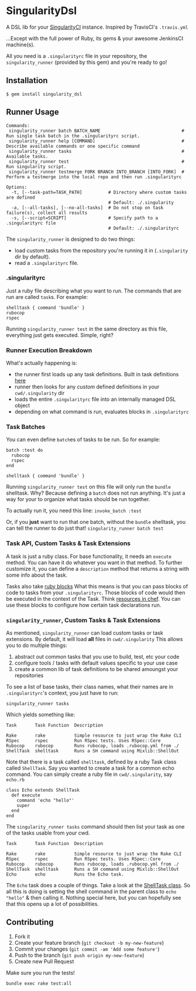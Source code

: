 # SingularityDsl

A DSL lib for your [SingularityCI](https://github.com/behance/singularity) instance.
Inspired by TravisCI's `.travis.yml`

...Except with the full power of Ruby, its gems & your awesome JenkinsCI machine(s).

All you need is a `.singularityrc` file in your repository, the `singularity_runner` (provided by this gem) and you're ready to go!

## Installation

    $ gem install singularity_dsl

## Runner Usage

    Commands:
     singularity_runner batch BATCH_NAME                               # Run single task batch in the .singularityrc script.
     singularity_runner help [COMMAND]                                 # Describe available commands or one specific command
     singularity_runner tasks                                          # Available tasks.
     singularity_runner test                                           # Run singularity script.
     singularity_runner testmerge FORK BRANCH INTO_BRANCH [INTO_FORK]  # Perform a testmerge into the local repo and then run .singularityrc

    Options:
      -t, [--task-path=TASK_PATH]          # Directory where custom tasks are defined
                                           # Default: ./.singularity
      -a, [--all-tasks], [--no-all-tasks]  # Do not stop on task failure(s), collect all results
      -s, [--script=SCRIPT]                # Specify path to a .singularityrc file
                                           # Default: ./.singularityrc

The `singularity_runner` is designed to do two things:

- load custom tasks from the repository you're running it in (`.singularity` dir by default).
- read a `.singularityrc` file.

### .singularityrc

Just a ruby file describing what you want to run. The commands that are run are called `task`s. For example:

```
shelltask { command 'bundle' }
rubocop
rspec
```

Running `singularity_runner test` in the same directory as this file, everything just gets executed. Simple, right?

### Runner Execution Breakdown

What's actually happening is:

- the runner first loads up any task definitions. Built in task definitions [here](https://github.com/behance/singularity_dsl/tree/master/lib/singularity_dsl/tasks)
- runner then looks for any *custom* defined definitions in your `cwd/.singularity` dir
- loads the entire `.singularityrc` file into an internally managed DSL object
- depending on what command is run, evaluates blocks in `.singularityrc`

### Task Batches

You can even define `batch`es of tasks to be run. So for example:

```
batch :test do
  rubocop
  rspec
end

shelltask { command 'bundle' }
```

Running `singularity_runner test` on this file will only run the `bundle` shelltask. Why? Because defining a `batch` does not run anything. It's just a way for your to organize what tasks should be run together.

To actually run it, you need this line: `invoke_batch :test`

Or, if you **just** want to run that one batch, without the `bundle` shelltask, you can tell the runner to do just that! `singularity_runner batch test`

### Task API, Custom Tasks & Task Extensions

A task is just a ruby class. For base functionality, it needs an `execute` method. You can have it do whatever you want in that method.
To further customize it, you can define a `description` method that returns a string with some info about the task.

Tasks also take [ruby blocks](http://www.reactive.io/tips/2008/12/21/understanding-ruby-blocks-procs-and-lambdas/)
What this means is that you can pass blocks of code to tasks from your `.singularityrc`. Those blocks of code would then be executed in the context of the Task. Think [resources in chef](http://docs.getchef.com/resource.html). You can use these blocks to configure how certain task declarations run.

### `singularity_runner`, Custom Tasks & Task Extensions

As mentioned, `singularity_runner` can load custom tasks or task extensions. By default, it will load **all** files in `cwd/.singularity`
This allows you to do multiple things:

1. abstract out common tasks that you use to build, test, etc your code
2. configure tools / tasks with default values specific to your use case
3. create a common lib of task definitions to be shared amoungst your repositories

To see a list of base tasks, their class names, what their names are in `.singularityrc`'s context, you just have to run:

```
singularity_runner tasks
```

Which yields something like:

```
Task       Task Function  Description

Rake       rake           Simple resource to just wrap the Rake CLI
RSpec      rspec          Run RSpec tests. Uses RSpec::Core
Rubocop    rubocop        Runs rubocop, loads .rubocop.yml from ./
ShellTask  shelltask      Runs a SH command using Mixlib::ShellOut
```

Note that there is a task called `shelltask`, defined by a ruby Task class called `ShellTask`.
Say you wanted to create a task for a common echo command. You can simply create a ruby file in `cwd/.singularity`, say `echo.rb`

```
class Echo extends ShellTask
  def execute
    command 'echo "hello"'
    super
  end
end
```

The `singularity_runner tasks` command should then list your task as one of the tasks usable from your cwd.

```
Task       Task Function  Description

Rake       rake           Simple resource to just wrap the Rake CLI
RSpec      rspec          Run RSpec tests. Uses RSpec::Core
Rubocop    rubocop        Runs rubocop, loads .rubocop.yml from ./
ShellTask  shelltask      Runs a SH command using Mixlib::ShellOut
Echo       echo           Runs the Echo task.
```

The `Echo` task does a couple of things. Take a look at the [ShellTask class](https://github.com/behance/singularity_dsl/blob/master/lib/singularity_dsl/tasks/shell_task.rb).
So all this is doing is setting the shell command in the parent class to `echo "hello"` & then calling it. Nothing special here, but you can hopefully see that this opens up a lot of possibilities.

## Contributing

1. Fork it
2. Create your feature branch (`git checkout -b my-new-feature`)
3. Commit your changes (`git commit -am 'Add some feature'`)
4. Push to the branch (`git push origin my-new-feature`)
5. Create new Pull Request

Make sure you run the tests!

```
bundle exec rake test:all
```
